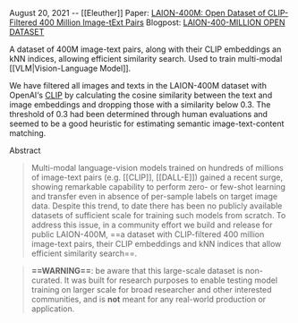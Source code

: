 August 20, 2021 -- [[Eleuther]]
Paper: [LAION-400M: Open Dataset of CLIP-Filtered 400 Million Image-tExt Pairs]()
Blogpost: [LAION-400-MILLION OPEN DATASET](https://laion.ai/blog/laion-400-open-dataset/)

A dataset of 400M image-text pairs, along with their CLIP embeddings an kNN indices, allowing efficient similarity search. Used to train multi-modal [[VLM|Vision-Language Model]].

We have filtered all images and texts in the LAION-400M dataset with OpenAI‘s [CLIP](https://openai.com/blog/clip/) by calculating the cosine similarity between the text and image embeddings and dropping those with a similarity below 0.3. The threshold of 0.3 had been determined through human evaluations and seemed to be a good heuristic for estimating semantic image-text-content matching.

Abstract
> Multi-modal language-vision models trained on hundreds of millions of image-text pairs (e.g. [[CLIP]], [[DALL-E]]) gained a recent surge, showing remarkable capability to perform zero- or few-shot learning and transfer even in absence of per-sample labels on target image data. Despite this trend, to date there has been no publicly available datasets of sufficient scale for training such models from scratch. To address this issue, in a community effort we build and release for public LAION-400M, ==a dataset with CLIP-filtered 400 million image-text pairs, their CLIP embeddings and kNN indices that allow efficient similarity search==.


> **==WARNING==**: be aware that this large-scale dataset is non-curated. It was built for research purposes to enable testing model training on larger scale for broad researcher and other interested communities, and is **not** meant for any real-world production or application.



